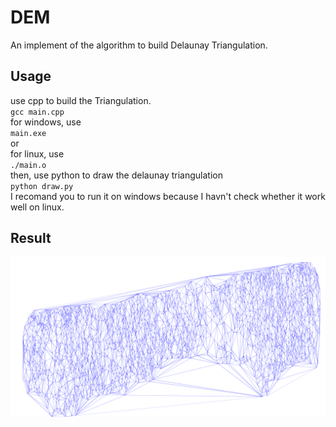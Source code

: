 # DEM
An implement of the algorithm to build Delaunay Triangulation.
## Usage
use cpp to build the Triangulation.  
`gcc main.cpp`  
for windows, use  
`main.exe`  
or  
for linux, use  
`./main.o`  
then, use python to draw the delaunay triangulation  
`python draw.py`  
I recomand you to run it on windows because I havn't check whether it work well on linux.
## Result
![result](./pics/net.png)
